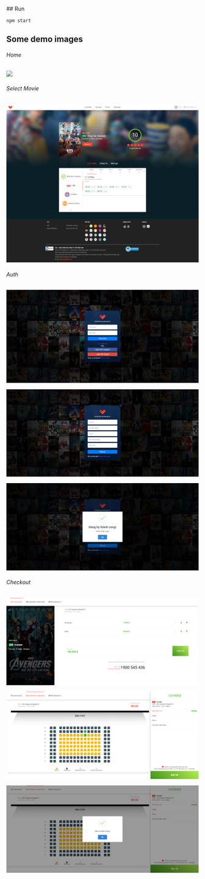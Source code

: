 </br>
## Run

```
npm start
```

## Some demo images

###### Home

![](/src/assets/img/ss01.png)

###### Select Movie

![](/src/assets/img/selectFilm.png)

###### Auth

![](/src/assets/img/login.png)

![](/src/assets/img/register.png)

![](/src/assets/img/success-register.png)

###### Checkout

![](/src/assets/img/checkout-1.png)

![](/src/assets/img/checkout-2.png)

![](/src/assets/img/checkout-3.png)

